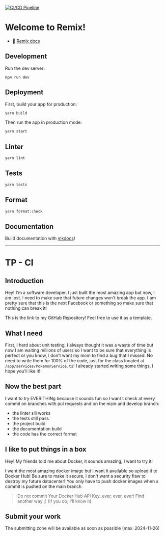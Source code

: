 [![CI/CD Pipeline](https://github.com/sachadvr/java-cicd/actions/workflows/ci-cd.yml/badge.svg?branch=main)](https://github.com/sachadvr/java-cicd/actions/workflows/ci-cd.yml)

# Welcome to Remix!

- 📖 [Remix docs](https://remix.run/docs)

## Development

Run the dev server:

```shellscript
npm run dev
```

## Deployment

First, build your app for production:

```sh
yarn build
```

Then run the app in production mode:

```sh
yarn start
```

## Linter
```bash
yarn lint
```

## Tests
```bash
yarn tests
```

## Format
```bash
yarn format:check
```

## Documentation
Build documentation with [mkdocs](https://www.mkdocs.org/)!

---
# TP - CI

## Introduction

Hey! I'm a software developer. I just built the most amazing app but now, I am lost.
I need to make sure that future changes won't break the app.
I am pretty sure that this is the next Facebook or something so make sure that nothing can break it!

This is the link to my GitHub Repository! Feel free to use it as a template.

## What I need
First, I herd about unit testing, I always thought it was a waste of time but now 
I am waiting millions of users so I want to be sure that everything is perfect or you know, I don't want my mom to find a bug that I missed.
No need to write them for 100% of the code, just for the class located at `/app/services/PokemonService.ts`!
I already started writing some things, I hope you'll like it!

## Now the best part
I want to try EVERITHINg because it sounds fun so I want t check at every commit on branches with pul requests and on the main and develop branch:
- the linter sill works
- the tests still pass
- the project build
- the documentation build
- the code has the correct format

## I like to put things in a box
Hey! My friends told me about Docker, it sounds amazing, I want to try it!

I want the most amazing docker image but I want it available so upload it to Docker Hub!
Be sure to make it secure, I don't want a security flaw to destroy my future datacenter!
You only have to push docker images when a commit is pushed on the main branch.


> Do not commit Your Docker Hub API Key, ever, ever, ever! Find another way ;) (If you do, I'll know it)

## Submit your work

The submitting zone will be available as soon as possible (max: 2024-11-26)
